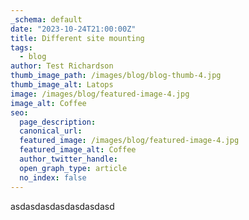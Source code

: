 ```yaml
---
_schema: default
date: "2023-10-24T21:00:00Z"
title: Different site mounting
tags:
  - blog
author: Test Richardson
thumb_image_path: /images/blog/blog-thumb-4.jpg
thumb_image_alt: Latops
image: /images/blog/featured-image-4.jpg
image_alt: Coffee
seo:
  page_description:
  canonical_url:
  featured_image: /images/blog/featured-image-4.jpg
  featured_image_alt: Coffee
  author_twitter_handle:
  open_graph_type: article
  no_index: false
---
```

asdasdasdasdasdasdasd